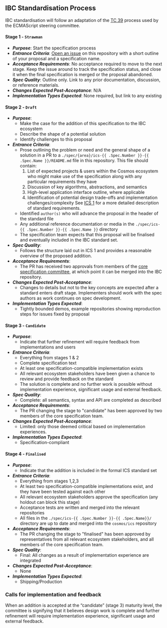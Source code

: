 ## IBC Standardisation Process

IBC standardisation will follow an adaptation of the [TC 39](https://tc39.github.io/process-document/) process used by the ECMAScript steering committee.

#### Stage 1 - `Strawman`

- _**Purpose**_: Start the specification process
- _**Entrance Criteria**_: [Open an issue](https://github.com/cosmos/ibc/issues/new) on this repository with a short outline of your proposal and a specification name.
- _**Acceptance Requirements**_: No acceptance required to move to the next stage. Keep the issue around to track the specification status, and close it when the final specification is merged or the proposal abandoned.
- _**Spec Quality**_: Outline only. Link to any prior documentation, discussion, or reference materials.
- _**Changes Expected Post-Acceptance**_: N/A
- _**Implementation Types Expected**_: None required, but link to any existing

#### Stage 2 - `Draft`

- _**Purpose**_:
  * Make the case for the addition of this specification to the IBC ecosystem
  * Describe the shape of a potential solution
  * Identify challenges to this proposal
- _**Entrance Criteria**_:
  * Prose outlining the problem or need and the general shape of a solution in a PR to a `./spec/{area}/ics-{{ .Spec.Number }}-{{ .Spec.Name }}/README.md` file in this repository.
    This file should contain:
    1. List of expected projects & users within the Cosmos ecosystem who might make use of the specification along with any particular requirements they have
    1. Discussion of key algorithms, abstractions, and semantics
    1. High-level application interface outline, where applicable
    1. Identification of potential design trade-offs and implementation challenges/complexity
    See [ICS 1](../spec/ics-1-ics-standard) for a more detailed description of standard requirements.
  * Identified `author(s)` who will advance the proposal in the header of the standard file
  * Any additional reference documentation or media in the `./spec/ics-{{ .Spec.Number }}-{{ .Spec.Name }}` directory
  * The specification team expects that this proposal will be finalised and eventually included in the IBC standard set.
- _**Spec Quality**_:
  * Follows the structure laid out in ICS 1 and provides a reasonable overview of the proposed addition.
- _**Acceptance Requirements**_:
  * The PR has received two approvals from members of the [core specification committee](./STANDARDS_COMMITTEE.md), at which point it can be merged into the IBC repository.
- _**Changes Expected Post-Acceptance**_:
  * Changes to details but not to the key concepts are expected after a standard enters draft stage. Implementers should work with the spec authors as work continues on spec development.
- _**Implementation Types Expected**_:
  * Tightly bounded demos, example repositories showing reproduction steps for issues fixed by proposal

#### Stage 3 - `Candidate`

- _**Purpose**_:
  * Indicate that further refinement will require feedback from implementations and users
- _**Entrance Criteria**_:
  * Everything from stages 1 & 2
  * Complete specification text
  * At least one specification-compatible implementation exists
  * All relevant ecosystem stakeholders have been given a chance to review and provide feedback on the standard
  * The solution is complete and no further work is possible without implementation experience, significant usage and external feedback.
- _**Spec Quality**_:
  * Complete: all semantics, syntax and API are completed as described
- _**Acceptance Requirements**_:
  * The PR changing the stage to "candidate" has been approved by two members of the core specification team.
- _**Changes Expected Post-Acceptance**_:
  * Limited: only those deemed critical based on implementation experiences.
- _**Implementation Types Expected**_:
  * Specification-compliant

#### Stage 4 - `Finalised`

- _**Purpose**_:
  * Indicate that the addition is included in the formal ICS standard set
- _**Entrance Criteria**_:
  * Everything from stages 1,2,3
  * At least two specification-compatible implementations exist, and they have been tested against each other
  * All relevant ecosystem stakeholders approve the specification (any holdout can block this stage)
  * Acceptance tests are written and merged into the relevant repositories
  * All files in the `./spec/ics-{{ .Spec.Number }}-{{ .Spec.Name}}/` directory are up to date and merged into the `cosmos/ics` repository
- _**Acceptance Requirements**_:
  * The PR changing the stage to "finalised" has been approved by representatives from all relevant ecosystem stakeholders, and all members of the core specification team.
- _**Spec Quality**_:
  * Final: All changes as a result of implementation experience are integrated
- _**Changes Expected Post-Acceptance**_:
  * None
- _**Implementation Types Expected**_:
  * Shipping/Production

### Calls for implementation and feedback

When an addition is accepted at the “candidate” (stage 3) maturity level, the committee is signifying that it believes design work is complete and further refinement will require implementation experience, significant usage and external feedback.
